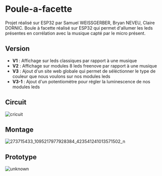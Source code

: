 # Poule-a-facette

Projet réalisé sur ESP32 par Samuel WEISSGERBER, Bryan NEVEU, Claire DORNIC.
Boule à facette réalisé sur ESP32 qui permet d'allumer les leds présentes en corrélation avec la musique capté par le micro présent.

## Version
- **V1** : Affichage sur leds classiques par rapport à une musique
- **V2** : Affichage sur modules 8 leds freenove par rapport à une musique 
- **V3** : Ajout d'un site web globale qui permet de séléctionner le type de couleur que nous voulons sur nos modules leds
- **V3-1** : Ajout d'un potentiomètre pour régler la luminescence de nos modules leds

## Circuit 
![cricuit](https://user-images.githubusercontent.com/45102078/153473012-ceabd941-72a1-40b0-9f2d-1095aca81598.PNG)

## Montage
![273715433_1095217977928384_423541241013571502_n](https://user-images.githubusercontent.com/50169132/153606115-140f0906-0a42-48a9-a0f0-fd2c23171110.jpg)

## Prototype
![unknown](https://user-images.githubusercontent.com/50169132/153606329-3da773ae-aae8-4aa6-8f7d-6d09c6f9bd78.png)

